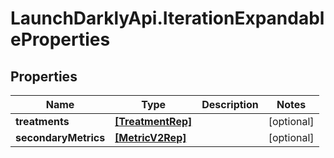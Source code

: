 # LaunchDarklyApi.IterationExpandableProperties

## Properties

Name | Type | Description | Notes
------------ | ------------- | ------------- | -------------
**treatments** | [**[TreatmentRep]**](TreatmentRep.md) |  | [optional] 
**secondaryMetrics** | [**[MetricV2Rep]**](MetricV2Rep.md) |  | [optional] 


